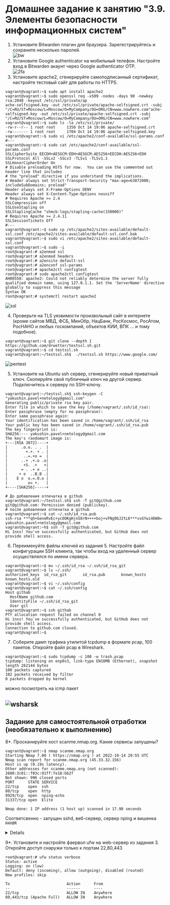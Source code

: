 # Домашнее задание к занятию "3.9. Элементы безопасности информационных систем"

1. Установите Bitwarden плагин для браузера. Зарегестрируйтесь и сохраните несколько паролей.\
![bw](img/bw-edge.png)
2. Установите Google authenticator на мобильный телефон. Настройте вход в Bitwarden акаунт через Google authenticator OTP.\
![2fa](img/2fa-enabled.png)
3. Установите apache2, сгенерируйте самоподписанный сертификат, настройте тестовый сайт для работы по HTTPS.
```shell
vagrant@vagrant:~$ sudo apt install apache2
vagrant@vagrant:~$ sudo openssl req -x509 -nodes -days 90 -newkey rsa:2048 -keyout /etc/ssl/private/ap                                                                                                 ache-selfsigned.key -out /etc/ssl/private/apache-selfsigned.crt -subj "/C=RU/ST=Moscow/L=Moscow/O=MyCompany/OU=ORG/CN=www.nowhere.com"ache-selfsigned.key -out /etc/ssl/private/apache-selfsigned.crt -subj "/C=RU/ST=Moscow/L=Moscow/O=MyCompany/OU=ORG/CN=www.nowhere.com"
vagrant@vagrant:~$ sudo ls -la /etc/ssl/private/
-rw-r--r-- 1 root root     1350 Oct 14 19:06 apache-selfsigned.crt
-rw------- 1 root root     1704 Oct 14 19:06 apache-selfsigned.key
vagrant@vagrant:~$ sudo vi /etc/apache2/conf-available/ssl-params.conf
#---
vagrant@vagrant:~$ sudo cat /etc/apache2/conf-available/ssl-params.conf
SSLCipherSuite EECDH+AESGCM:EDH+AESGCM:AES256+EECDH:AES256+EDH
SSLProtocol All -SSLv2 -SSLv3 -TLSv1 -TLSv1.1
SSLHonorCipherOrder On
# Disable preloading HSTS for now.  You can use the commented out header line that includes
# the "preload" directive if you understand the implications.
# Header always set Strict-Transport-Security "max-age=63072000; includeSubDomains; preload"
Header always set X-Frame-Options DENY
Header always set X-Content-Type-Options nosniff
# Requires Apache >= 2.4
SSLCompression off
SSLUseStapling on
SSLStaplingCache "shmcb:logs/stapling-cache(150000)"
# Requires Apache >= 2.4.11
SSLSessionTickets Off
#---
vagrant@vagrant:~$ sudo cp /etc/apache2/sites-available/default-ssl.conf /etc/apache2/sites-available/default-ssl.conf.bak
vagrant@vagrant:~$ sudo vi /etc/apache2/sites-available/default-ssl.conf
vagrant@vagrant:~$ sudo -i
root@vagrant:# a2enmod ssl
root@vagrant:# a2enmod headers
root@vagrant:# a2ensite default-ssl
root@vagrant:# a2enconf ssl-params
root@vagrant:# apache2ctl configtest
root@vagrant:# sudo apache2ctl configtest
AH00558: apache2: Could not reliably determine the server fully qualified domain name, using 127.0.1.1. Set the 'ServerName' directive globally to suppress this message
Syntax OK
root@vagrant:# systemctl restart apache2
```

![ssl](img/ssl-selfsigned.png)

4. Проверьте на TLS уязвимости произвольный сайт в интернете (кроме сайтов МВД, ФСБ, МинОбр, НацБанк, РосКосмос, РосАтом, РосНАНО и любых госкомпаний, объектов КИИ, ВПК ... и тому подобное).
```shell
vagrant@vagrant:~$ git clone --depth 1 https://github.com/drwetter/testssl.sh.git
vagrant@vagrant:~$ cd testssl.sh
vagrant@vagrant:~/testssl.sh$  ./testssl.sh https://www.google.com/
```
![pentest](img/pentest.png)

5. Установите на Ubuntu ssh сервер, сгенерируйте новый приватный ключ. Скопируйте свой публичный ключ на другой сервер. Подключитесь к серверу по SSH-ключу.
```shell
vagrant@vagrant:~/testssl.sh$ ssh-keygen -C "yakushin.pavel+netology@gmail.com"
Generating public/private rsa key pair.
Enter file in which to save the key (/home/vagrant/.ssh/id_rsa):
Enter passphrase (empty for no passphrase):
Enter same passphrase again:
Your identification has been saved in /home/vagrant/.ssh/id_rsa
Your public key has been saved in /home/vagrant/.ssh/id_rsa.pub
The key fingerprint is:
SHA256:--- yakushin.pavel+netology@gmail.com
The key's randomart image is:
+---[RSA 3072]----+
|      .o.o. . .  |
|        +.+. + . |
|       ..=.+o =  |
|      ..+ .+.o .o|
|       +S. .+   +|
|      = . .+ o ..|
|     + o  ..B.B .|
|    E o  o.=.O.o |
|         o= +.   |
+----[SHA256]-----+
```

```shell
# До добавления отпечатка в github
vagrant@vagrant:~/testssl.sh$ ssh -T git@github.com
git@github.com: Permission denied (publickey).
# после добавления отпечатка в github
vagrant@vagrant:~$ cat ~/.ssh/id_rsa.pub
ssh-rsa ***qh+GeneRvEc+ycOOKgHjnS8rN++++boj+vFNg9bJ2tL6***vsGYwi46W0= yakushin.pavel+netology@gmail.com
vagrant@vagrant:~h$ ssh -T git@github.com
Hi 1nxs! You've successfully authenticated, but GitHub does not provide shell access.
```
6. Переименуйте файлы ключей из задания 5. Настройте файл конфигурации SSH клиента, так чтобы вход на удаленный сервер осуществлялся по имени сервера.

```shell
vagrant@vagrant:~$ mv ~/.ssh/id_rsa ~/.ssh/id_rsa_git
vagrant@vagrant:~$ ls ~/.ssh/
authorized_keys  id_rsa_git       id_rsa.pub       known_hosts      known_hosts.old
vagrant@vagrant:~$ vi ~/.ssh/config
vagrant@vagrant:~$ cat ~/.ssh/config
Host githab
  HostName github.com
  IdentityFile ~/.ssh/id_rsa_git
  User git
vagrant@vagrant:~$ ssh githab
PTY allocation request failed on channel 0
Hi 1nxs! You`ve successfully authenticated, but GitHub does not provide shell access.
Connection to github.com closed.
vagrant@vagrant:~$
```

7. Соберите дамп трафика утилитой tcpdump в формате pcap, 100 пакетов. Откройте файл pcap в Wireshark.
```shell
vagrant@vagrant:~$ sudo tcpdump -c 100 -w trash.pcap
tcpdump: listening on enp0s3, link-type EN10MB (Ethernet), snapshot length 262144 bytes
100 packets captured
102 packets received by filter
0 packets dropped by kernel
```

можно посмотреть на icmp пакет

![wsharsk](img/wshark.png)
 ---
## Задание для самостоятельной отработки (необязательно к выполнению)

8*. Просканируйте хост scanme.nmap.org. Какие сервисы запущены?
```shell
vagrant@vagrant:~$ nmap scanme.nmap.org
Starting Nmap 7.80 ( https://nmap.org ) at 2022-10-14 20:55 UTC
Nmap scan report for scanme.nmap.org (45.33.32.156)
Host is up (0.19s latency).
Other addresses for scanme.nmap.org (not scanned): 2600:3c01::f03c:91ff:fe18:bb2f
Not shown: 996 closed ports
PORT      STATE SERVICE
22/tcp    open  ssh
80/tcp    open  http
9929/tcp  open  nping-echo
31337/tcp open  Elite

Nmap done: 1 IP address (1 host up) scanned in 17.98 seconds
```
Соответсвенно - запущен sshd, веб-сервер, сервер nping и вишенка `H4XØR`
<details>
«1»=«l», «3»=«e», «7»=«t». Отсылка в прошлое и сленг..<br>
Надпись «31337» = слово «eleet» и символизирует принадлежность к хакерской элите.
</details>

9*. Установите и настройте фаервол ufw на web-сервер из задания 3. Откройте доступ снаружи только к портам 22,80,443

```shell
root@vagrant:# ufw status verbose
Status: active
Logging: on (low)
Default: deny (incoming), allow (outgoing), disabled (routed)
New profiles: skip

To                         Action      From
--                         ------      ----
22/tcp                     ALLOW IN    Anywhere
80,443/tcp (Apache Full)   ALLOW IN    Anywhere
```


